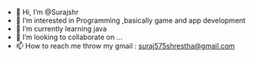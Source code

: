 - 👋 Hi, I’m @Surajshr
- 👀 I’m interested in Programming ,basically game and app development
- 🌱 I’m currently learning java
- 💞️ I’m looking to collaborate on ...
- 📫 How to reach me throw my gmail : suraj575shrestha@gmail.com

<!---
Surajshr/Surajshr is a ✨ special ✨ repository because its `README.md` (this file) appears on your GitHub profile.
You can click the Preview link to take a look at your changes.
--->
